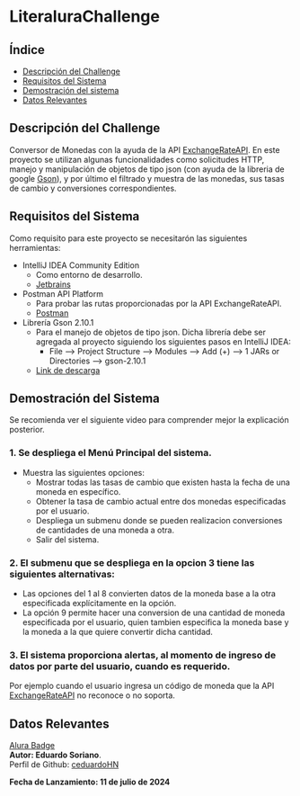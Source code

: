 # LiteraluraChallenge

## Índice

- [Descripción del Challenge](#descripción-del-challenge)
- [Requisitos del Sistema](#requisitos-del-sistema)
- [Demostración del sistema](#demostración-del-sistema)
- [Datos Relevantes](#datos-relevantes)

## Descripción del Challenge
Conversor de Monedas con la ayuda de la API [ExchangeRateAPI](https://www.exchangerate-api.com/). En este proyecto se utilizan algunas funcionalidades como solicitudes HTTP, manejo y manipulación de objetos de tipo json (con ayuda de la libreria de google [Gson](https://mvnrepository.com/artifact/com.google.code.gson/gson)), y por último el filtrado y muestra de las monedas, sus tasas de cambio y conversiones correspondientes.

## Requisitos del Sistema
Como requisito para este proyecto se necesitarón las siguientes herramientas:
- IntelliJ IDEA Community Edition
    - Como entorno de desarrollo.
    - [Jetbrains](https://www.jetbrains.com/idea/)
- Postman API Platform
    - Para probar las rutas proporcionadas por la API ExchangeRateAPI.
    - [Postman](https://www.postman.com/)
- Librería Gson 2.10.1
    - Para el manejo de objetos de tipo json. Dicha librería debe ser agregada al proyecto siguiendo los siguientes pasos en IntelliJ IDEA:
        - File --> Project Structure --> Modules --> Add (+) --> 1 JARs or Directories --> gson-2.10.1
    - [Link de descarga](https://repo1.maven.org/maven2/com/google/code/gson/gson/2.10.1/gson-2.10.1.jar)

## Demostración del Sistema
Se recomienda ver el siguiente video para comprender mejor la explicación posterior.<br>


### 1. Se despliega el Menú Principal del sistema. 
   - Muestra las siguientes opciones:
     - Mostrar todas las tasas de cambio que existen hasta la fecha de una moneda en específico.
     - Obtener la tasa de cambio actual entre dos monedas especificadas por el usuario.
     - Despliega un submenu donde se pueden realizacion conversiones de cantidades de una moneda a otra.
     - Salir del sistema.
### 2. El submenu que se despliega en la opcion 3 tiene las siguientes alternativas:
   - Las opciones del 1 al 8 convierten datos de la moneda base a la otra especificada explícitamente en la opción.
   - La opción 9 permite hacer una conversion de una cantidad de moneda especificada por el usuario, quien tambien especifica la moneda base y la moneda a la que quiere convertir dicha cantidad.
### 3. El sistema proporciona alertas, al momento de ingreso de datos por parte del usuario, cuando es requerido. <br> 
Por ejemplo cuando el usuario ingresa un código de moneda que la API [ExchangeRateAPI](https://www.exchangerate-api.com/) no reconoce o no soporta. 

## Datos Relevantes
[Alura Badge]()
<br>
<b>Autor: Eduardo Soriano</b>. <br>
Perfil de Github: [ceduardoHN](https://github.com/ceduardoHN/) <br>

<b>Fecha de Lanzamiento: 11 de julio de 2024</b>
